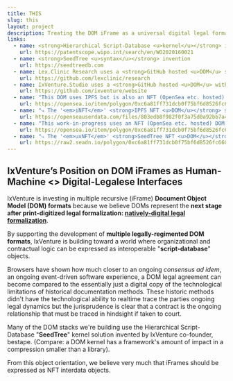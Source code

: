 ```yaml
---
title: THIS
slug: this
layout: project
description: Treating the DOM iFrame as a universal digital legal formalism "'document' object" UI.
links:
  - name: <strong>Hierarchical Script-Database <u>kernel</u></strong> invention
    url: https://patentscope.wipo.int/search/en/WO2020160021
  - name: <strong>SeedTree <u>syntax</u></strong> invention
    url: https://seedtreedb.com
  - name: Lex.Clinic Research uses a <strong>GitHub hosted <u>DOM</u> sans-framework</strong> 
    url: https://github.com/lexclinic/research
  - name: IxVenture.Studio uses a <strong>GitHub hosted <u>DOM</u> with a Jekyll framework</strong> 
    url: https://github.com/ixventure/website
  - name: "This DOM uses IPFS but is also an NFT (OpenSea etc. hosted) DOM sans-framework | note: now blocked by OpenSea's CORS policy"
    url: https://opensea.io/item/polygon/0xc6a81ff731dcb0f75bf6d8526fc660939a5f8241/16
  - name: "⤷ The '<em>iNFT</em>' <strong>IPFS NFT <u>DOM</u></strong> shared above still hosted by OpenSea (they must, to render the iFrame) but the unblocked raw hosting"
    url: https://openseauserdata.com/files/803edb8f982f0f3a75d0a92bb7a4b7cf.html
  - name: "This work-in-progress uses an NFT (OpenSea etc. hosted) DOM sans-framework but with a SeedTree-kernel | note: blocked by iFrame policy"
    url: https://opensea.io/item/polygon/0xc6a81ff731dcb0f75bf6d8526fc660939a5f8241/23
  - name: "⤷ The '<em>uxNFT</em>' <strong>SeedTree NFT <u>DOM</u></strong> shared above still hosted by OpenSea (they must, to render the iFrame) but the unblocked raw hosting | note: inspect and run 'x' on console to interact with the SeedTree object"
    url: https://raw2.seadn.io/polygon/0xc6a81ff731dcb0f75bf6d8526fc660939a5f8241/911810aa17b5ee449681ab55a316c8/b1911810aa17b5ee449681ab55a316c8.html
---
```


## IxVenture’s Position on DOM iFrames as Human-Machine <> Digital-Legalese Interfaces

IxVenture is investing in multiple recursive (iFrame) **Document Object Model (DOM) formats** because we believe DOMs represent the **next stage after print-digitized legal formalization: <ins>natively-digital legal formalization</ins>**.

By supporting the development of **multiple legally-regimented DOM formats**, IxVenture is building toward a world where organizational and contractual logic can be expressed as interoperable "**script-database**" objects.

Browsers have shown how much closer to an ongoing _consensus ad idem_, an ongoing event-driven software experience, a DOM legal agreement can become compared to the essentially just a digital copy of the technological limitations of historical documentation methods. These historic methods didn't have the technological ability to realtime trace the parties ongoing legal dynamics but the jurisprudence is clear that a contract is the ongoing relationship that must be traced in hindsight if taken to court.

Many of the DOM stacks we're building use the Hierarchical Script-Database "**SeedTree**" kernel solution invented by IxVenture co-founder, bestape. (Compare: a DOM kernel has a framework's amount of impact in a compression smaller than a library).

From this object orientation, we believe very much that iFrames should be expressed as NFT interdata objects.
